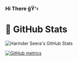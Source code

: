### Hi There ğŸ‘‹

# 🌟 GitHub Stats

![Harinder Seera's GitHub Stats](https://github-readme-stats.vercel.app/api?username=hseera&show_icons=true&theme=dracula)

[![GitHub metrics](https://metrics.lecoq.io/hseera?pagespeed=1&languages=1&followup=1&isocalendar=1)](https://github.com/lowlighter/metrics)


[website]: https://ozperf.com
[twitter]: https://twitter.com/@harinderseera
[linkedin]: https://linkedin.com/in/hpseera
